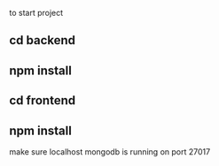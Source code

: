 to start project

## cd backend

## npm install

## cd frontend

## npm install

make sure localhost mongodb is running on port 27017
